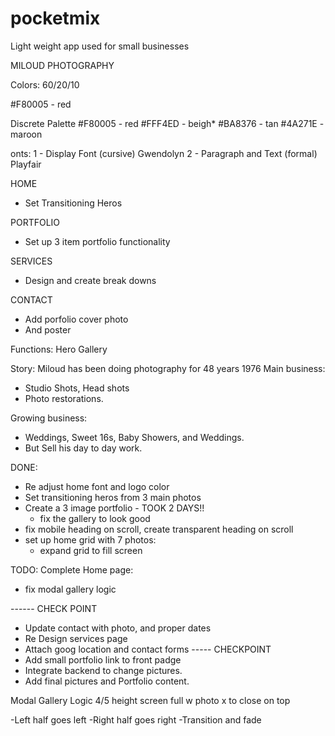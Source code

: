 # pocketmix 
Light weight app used for small businesses


MILOUD PHOTOGRAPHY

Colors:
60/20/10

#F80005 - red 


Discrete Palette
#F80005 - red
#FFF4ED - beigh*
#BA8376 - tan 
#4A271E - maroon

onts:
1 - Display Font (cursive) Gwendolyn
2 - Paragraph and Text (formal) Playfair


HOME 
- Set Transitioning Heros

PORTFOLIO
- Set up 3 item portfolio functionality

SERVICES
- Design and create break downs

CONTACT
- Add porfolio cover photo
- And poster

Functions: 
Hero
Gallery


Story:
Miloud has been doing photography for 48 years 1976
Main business:
- Studio Shots, Head shots
- Photo restorations.

Growing business:
- Weddings, Sweet 16s, Baby Showers, and Weddings. 
- But Sell his day to day work.

DONE:
- Re adjust home font and logo color
- Set transitioning heros from 3 main photos
- Create a 3 image portfolio - TOOK 2 DAYS!!
  * fix the gallery to look good
- fix mobile heading on scroll, create transparent heading on scroll
- set up home grid with 7 photos:
    * expand grid to fill screen


TODO:
Complete Home page:
- fix modal gallery logic

------ CHECK POINT
- Update contact with photo, and proper dates
- Re Design services page
- Attach goog location and contact forms
----- CHECKPOINT 
- Add small portfolio link to front padge
- Integrate backend to change pictures.
- Add final pictures and Portfolio content.




Modal Gallery Logic
4/5 height screen
full w photo
x to close on top

-Left half goes left
-Right half goes right
-Transition and fade